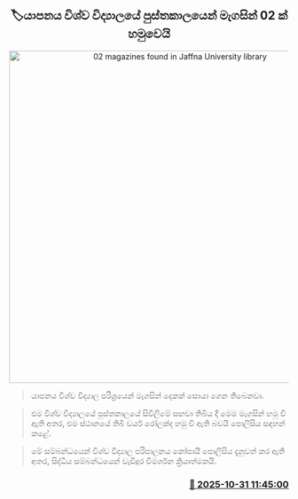 <p align='center'><b><h2 align='center' title='02 magazines found in Jaffna University library'>🏷යාපනය විශ්ව විද්‍යාලයේ පුස්තකාලයෙන් මැගසින් 02 ක් හමුවෙයි</h2></b></p>
<p align='center'><img src='https://helakuru.sgp1.cdn.digitaloceanspaces.com/esana/images/lib/jaffna-univercity.jpg' width='600' alt='02 magazines found in Jaffna University library'></p>

> යාපනය විශ්ව විද්‍යාල පරිශ්‍රයෙන් මැගසින් දෙකක් සොයා ගෙන තිබෙනවා.

> එම විශ්ව විද්‍යාලයේ පුස්තකාලයේ සිවිලිමේ සඟවා තිබිය දී මෙම මැගසින් හමු වී ඇති අතර, එම ස්ථානයේ තිබී වයර් රෝලක්ද හමු වී ඇති බවයි පොලිසිය සඳහන් කළේ.

> මේ සම්බන්ධයෙන් විශ්ව විද්‍යාල පරිපාලනය කෝපායි පොලිසිය දැනුවත් කර ඇති අතර, සිද්ධිය සම්බන්ධයෙන් වැඩිදුර විමර්ශන ක්‍රියාත්මකයි.



<h3 align='right'><a href='https://www.helakuru.lk/esana/p/114965/'>📅 2025-10-31 11:45:00</a></h3>
